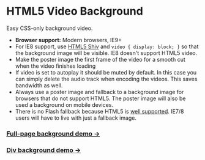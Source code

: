 # HTML5 Video Background

Easy CSS-only background video.

* **Browser support:** Modern browsers, IE9+
* For IE8 support, use [HTML5 Shiv](https://code.google.com/p/html5shiv/) and `video { display: block; }` so that the background image will be visible. IE8 doesn't support HTML5 video.
* Make the poster image the first frame of the video for a smooth cut when the video finishes loading
* If video is set to autoplay it should be muted by default. In this case you can simply delete the audio track when encoding the videos. This saves bandwidth as well. 
* Always use a poster image and fallback to a background image for browsers that do not support HTML5. The poster image will also be used a background on mobile devices.
* There is no Flash fallback because HTML5 is [well supported](http://caniuse.com/video). IE7/8 users will have to live with just a fallback image.

### [Full-page background demo &rarr;](http://adamwalter.github.io/html5-video-background/video-bg.html)
### [Div background demo &rarr;](http://adamwalter.github.io/html5-video-background/video-div.html)
